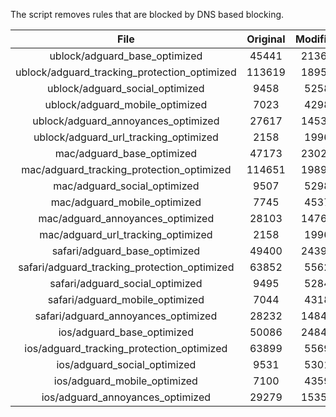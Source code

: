 The script removes rules that are blocked by DNS based blocking.


| File | Original | Modified |
|:----:|:-----:|:-----:|
| ublock/adguard_base_optimized | 45441 | 21367 |
| ublock/adguard_tracking_protection_optimized | 113619 | 18959 |
| ublock/adguard_social_optimized | 9458 | 5258 |
| ublock/adguard_mobile_optimized | 7023 | 4298 |
| ublock/adguard_annoyances_optimized | 27617 | 14533 |
| ublock/adguard_url_tracking_optimized | 2158 | 1996 |
| mac/adguard_base_optimized | 47173 | 23027 |
| mac/adguard_tracking_protection_optimized | 114651 | 19894 |
| mac/adguard_social_optimized | 9507 | 5298 |
| mac/adguard_mobile_optimized | 7745 | 4537 |
| mac/adguard_annoyances_optimized | 28103 | 14769 |
| mac/adguard_url_tracking_optimized | 2158 | 1996 |
| safari/adguard_base_optimized | 49400 | 24391 |
| safari/adguard_tracking_protection_optimized | 63852 | 5562 |
| safari/adguard_social_optimized | 9495 | 5284 |
| safari/adguard_mobile_optimized | 7044 | 4318 |
| safari/adguard_annoyances_optimized | 28232 | 14846 |
| ios/adguard_base_optimized | 50086 | 24849 |
| ios/adguard_tracking_protection_optimized | 63899 | 5569 |
| ios/adguard_social_optimized | 9531 | 5301 |
| ios/adguard_mobile_optimized | 7100 | 4359 |
| ios/adguard_annoyances_optimized | 29279 | 15353 |